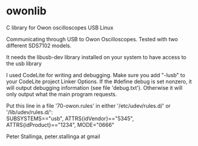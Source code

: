 # owonlib
C library for Owon oscilloscopes USB Linux

Communicating through USB to Owon Oscilloscopes. Tested with two different SDS7102 models.

It needs the libusb-dev library installed on your system to have access to the usb library

I used CodeLite for writing and debugging. Make sure you add "-lusb" to your CodeLite project Linker Options. If the #define debug is set nonzero, it will output debugging information (see file 'debug.txt'). Otherwise it will only output what the main program requests.

Put this line in a file '70-owon.rules' in either '/etc/udev/rules.d/' or '/lib/udev/rules.d/':<br>
SUBSYSTEMS=="usb", ATTRS{idVendor}=="5345", ATTRS{idProduct}=="1234", MODE="0666"

Peter Stallinga, peter.stallinga at gmail
